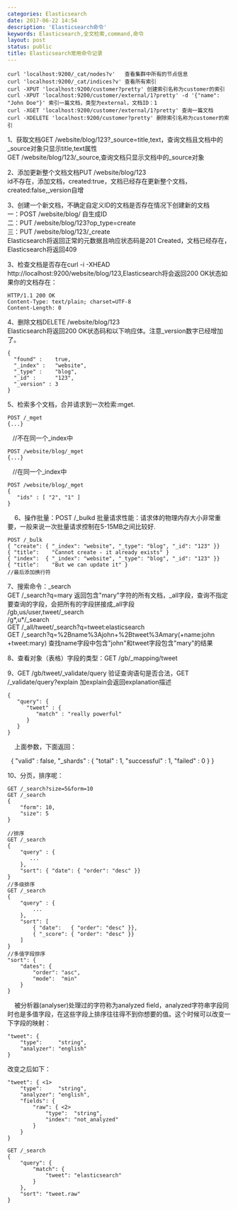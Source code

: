 ```yaml
---
categories: Elasticsearch
date: 2017-06-22 14:54
description: 'Elasticsearch命令'
keywords: Elasticsearch,全文检索,command,命令
layout: post
status: public
title: Elasticsearch常用命令记录
---
```


```
curl 'localhost:9200/_cat/nodes?v'   查看集群中所有的节点信息
curl 'localhost:9200/_cat/indices?v' 查看所有索引
curl -XPUT 'localhost:9200/customer?pretty' 创建索引名称为customer的索引
curl -XPUT 'localhost:9200/customer/external/1?pretty' -d '{"name": "John Doe"}' 索引一篇文档，类型为external，文档ID：1
curl -XGET 'localhost:9200/customer/external/1?pretty' 查询一篇文档
curl -XDELETE 'localhost:9200/customer?pretty' 删除索引名称为customer的索引
```

1、获取文档GET /website/blog/123?_source=title,text，查询文档且文档中的_source对象只显示title,text属性  
GET /website/blog/123/_source,查询文档只显示文档中的_source对象  

2、添加更新整个文档文档PUT /website/blog/123  
id不存在，添加文档，created:true，文档已经存在更新整个文档，created:false,_version自增

3、创建一个新文档，不确定自定义ID的文档是否存在情况下创建新的文档  
一：POST /website/blog/ 自生成ID  
二：PUT /website/blog/123?op_type=create  
三：PUT /website/blog/123/_create  
Elasticsearch将返回正常的元数据且响应状态码是201 Created，文档已经存在，Elasticsearch将返回409  

3、检查文档是否存在curl -i -XHEAD http://localhost:9200/website/blog/123,Elasticsearch将会返回200 OK状态如果你的文档存在：  
    
    HTTP/1.1 200 OK
    Content-Type: text/plain; charset=UTF-8
    Content-Length: 0

4、删除文档DELETE /website/blog/123  
Elasticsearch将返回200 OK状态码和以下响应体。注意_version数字已经增加了。  
    
    {
      "found" :    true,
      "_index" :   "website",
      "_type" :    "blog",
      "_id" :      "123",
      "_version" : 3
    }

5、检索多个文档，合并请求到一次检索:mget. 
    
    POST /_mget
    {...}
    //不在同一个_index中
    
    POST /website/blog/_mget
    {...}
    //在同一个_index中
    
    POST /website/blog/_mget
    {
       "ids" : [ "2", "1" ]
    }
    
6、操作批量：POST /_bulkd 批量请求性能：请求体的物理内存大小非常重要，一般来说一次批量请求控制在5-15MB之间比较好.  
    
    POST /_bulk
    { "create": { "_index": "website", "_type": "blog", "_id": "123" }}
    { "title":    "Cannot create - it already exists" }
    { "index":  { "_index": "website", "_type": "blog", "_id": "123" }}
    { "title":    "But we can update it" }
    //最后添加换行符  
    
7、搜索命令：_search  
GET /_search?q=mary 返回包含"mary"字符的所有文档，_all字段，查询不指定要查询的字段，会把所有的字段拼接成_all字段  
/gb,us/user,tweet/_search  
/g*,u*/_search  
GET /_all/tweet/_search?q=tweet:elasticsearch  
GET /_search?q=%2Bname%3Ajohn+%2Btweet%3Amary(+name:john +tweet:mary) 查找name字段中包含"john"和tweet字段包含"mary"的结果  

8、查看对象（表格）字段的类型：GET /gb/_mapping/tweet  

9、GET /gb/tweet/_validate/query 验证查询语句是否合法，GET /_validate/query?explain 加explain会返回explanation描述  
    
    {
       "query": {
          "tweet" : {
             "match" : "really powerful"
          }
       }
    }
    
上面参数，下面返回：  

    {
        "valid" :         false,
        "_shards" : {
            "total" :       1,
            "successful" :  1,
            "failed" :      0
        }
    }

10、分页，排序呢：
```
GET /_search?size=5&form=10  
GET /_search
{
    "form": 10,
    "size": 5
}

//排序
GET /_search
{
    "query" : {
       ...
    },
    "sort": { "date": { "order": "desc" }}
}
//多级排序
GET /_search
{
    "query" : {
        ...
    },
    "sort": [
        { "date":   { "order": "desc" }},
        { "_score": { "order": "desc" }}
    ]
}
//多值字段排序
"sort": {
    "dates": {
        "order": "asc",
        "mode":  "min"
    }
}
```

&nbsp;&nbsp;&nbsp;&nbsp;被分析器(analyser)处理过的字符称为analyzed field，analyzed字符串字段同时也是多值字段，在这些字段上排序往往得不到你想要的值。这个时候可以改变一下字段的映射：

```
"tweet": {
    "type":     "string",
    "analyzer": "english"
}
```

改变之后如下：

```
"tweet": { <1>
    "type":     "string",
    "analyzer": "english",
    "fields": {
        "raw": { <2>
            "type":  "string",
            "index": "not_analyzed"
        }
    }
}
```

```
GET /_search
{
    "query": {
        "match": {
            "tweet": "elasticsearch"
        }
    },
    "sort": "tweet.raw"
}
```